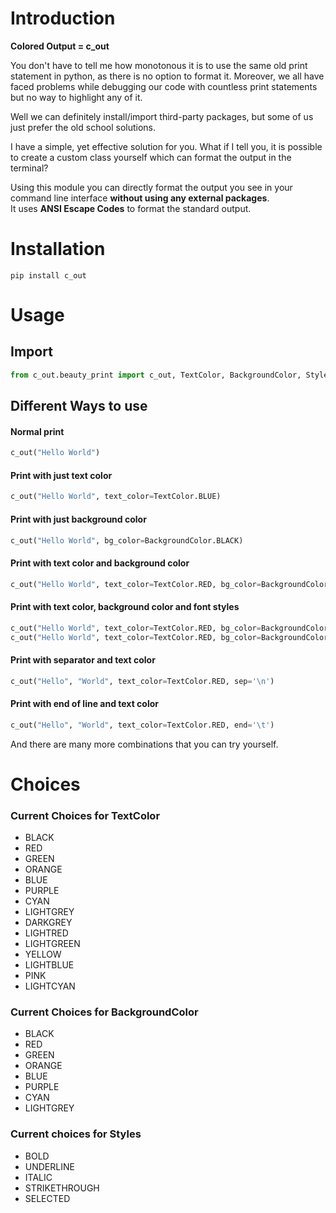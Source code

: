 # Introduction  

**Colored Output = c_out**  

You don't have to tell me how monotonous it is to use the same old print statement in python, as there is no option to format it. Moreover, we all have faced problems while debugging our code with countless print statements but no way to highlight any of it.

Well we can definitely install/import third-party packages, but some of us just prefer the old school solutions.

I have a simple, yet effective solution for you.
What if I tell you, it is possible to create a custom class yourself which can format the output in the terminal?

Using this module you can directly format the output you see in your command line interface **without using any external packages**.  
It uses **ANSI Escape Codes** to format the standard output.
  
# Installation
```
pip install c_out
```

# Usage

## Import
```python
from c_out.beauty_print import c_out, TextColor, BackgroundColor, Style
```

## Different Ways to use

#### Normal print
```python
c_out("Hello World")  
```

#### Print with just text color
```python
c_out("Hello World", text_color=TextColor.BLUE)  
```

#### Print with just background color
```python
c_out("Hello World", bg_color=BackgroundColor.BLACK)  
```

#### Print with text color and background color
```python
c_out("Hello World", text_color=TextColor.RED, bg_color=BackgroundColor.BLACK, styles=[Style.BOLD])  
```

#### Print with text color, background color and font styles
```python
c_out("Hello World", text_color=TextColor.RED, bg_color=BackgroundColor.BLACK, styles=[Style.BOLD])  
c_out("Hello World", text_color=TextColor.RED, bg_color=BackgroundColor.BLACK, styles=[Style.BOLD, Style.STRIKETHROUGH, Style.ITALIC])
```

#### Print with separator and text color
```python
c_out("Hello", "World", text_color=TextColor.RED, sep='\n')  
```

#### Print with end of line and text color
```python
c_out("Hello", "World", text_color=TextColor.RED, end='\t')  
```


And there are many more combinations that you can try yourself.


# Choices

### Current Choices for TextColor
- BLACK
- RED
- GREEN
- ORANGE
- BLUE
- PURPLE
- CYAN
- LIGHTGREY
- DARKGREY
- LIGHTRED
- LIGHTGREEN
- YELLOW
- LIGHTBLUE
- PINK
- LIGHTCYAN

### Current Choices for BackgroundColor
- BLACK
- RED
- GREEN
- ORANGE
- BLUE
- PURPLE
- CYAN
- LIGHTGREY

### Current choices for Styles
- BOLD
- UNDERLINE
- ITALIC
- STRIKETHROUGH
- SELECTED

